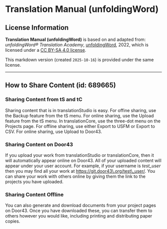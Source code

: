 # Translation Manual (unfoldingWord)

## License Information

**Translation Manual (unfoldingWord)** is based on and adapted from: _unfoldingWord® Translation Academy_, [unfoldingWord](https://unfoldingword.org/utw), 2022, which is licensed under a [CC BY-SA 4.0 license](https://creativecommons.org/licenses/by-sa/4.0/legalcode.en).

This markdown version (created `2025-10-16`) is provided under the same license.



--------------------------------

## How to Share Content (id: 689665)

### Sharing Content from tS and tC

Sharing content that is in translationStudio is easy. For offine sharing, use the Backup feature from the tS menu. For online sharing, use the Upload feature from the tS menu. In translationCore, use the three\-dot menu on the Projects page. For offline sharing, use either Export to USFM or Export to CSV. For online sharing, use Upload to Door43\.

### Sharing Content on Door43

If you upload your work from translationStudio or translationCore, then it will automatically appear online on Door43\. All of your uploaded content will appear under your user account. For example, if your username is *test\_user* then you may find all your work at https://git.door43\.org/test\_user/. You can share your work with others online by giving them the link to the projects you have uploaded.

### Sharing Content Offline

You can also generate and download documents from your project pages on Door43\. Once you have downloaded these, you can transfer them to others however you would like, including printing and distributing paper copies.


